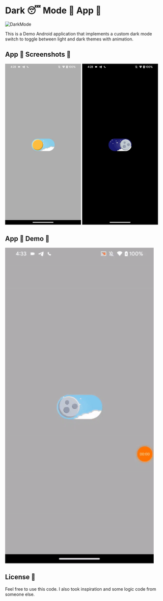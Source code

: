 # Dark 😴 Mode 👀 App 📱

![DarkMode](https://miro.medium.com/max/1838/1*hFq8AZ0ur1B6_Rf1_3LNxQ.png)

This is a Demo Android application that implements a custom dark mode switch to toggle between light and dark themes with animation.

## App 📲 Screenshots 📸
<p float="left">
  <img src="images/light.jpg" width="49%" />
  <img src="images/night.jpg" width="49%" /> 
</p>

## App 📲 Demo 📸

![App Demo](images/demo.gif)

## License 📄

Feel free to use this code. I also took inspiration and some logic code from someone else.
